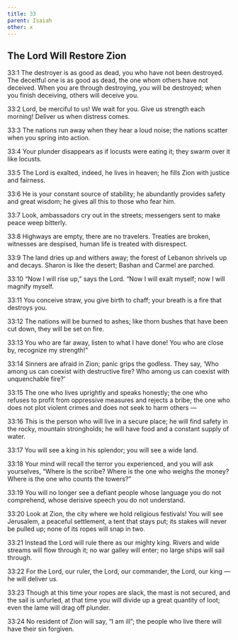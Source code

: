 ```yaml
---
title: 33
parent: Isaiah
other: x
---
```


## The Lord Will Restore Zion

<a name="33:1">33:1</a> The destroyer is as good as dead,
you who have not been destroyed.
The deceitful one is as good as dead,
the one whom others have not deceived.
When you are through destroying, you will be destroyed;
when you finish deceiving, others will deceive you.

<a name="33:2">33:2</a> Lord, be merciful to us! We wait for you.
Give us strength each morning!
Deliver us when distress comes.

<a name="33:3">33:3</a> The nations run away when they hear a loud noise;
the nations scatter when you spring into action.

<a name="33:4">33:4</a> Your plunder disappears as if locusts were eating it;
they swarm over it like locusts.

<a name="33:5">33:5</a> The Lord is exalted,
indeed, he lives in heaven;
he fills Zion with justice and fairness.

<a name="33:6">33:6</a> He is your constant source of stability;
he abundantly provides safety and great wisdom;
he gives all this to those who fear him.

<a name="33:7">33:7</a> Look, ambassadors cry out in the streets;
messengers sent to make peace weep bitterly.

<a name="33:8">33:8</a> Highways are empty,
there are no travelers.
Treaties are broken,
witnesses are despised,
human life is treated with disrespect.

<a name="33:9">33:9</a> The land dries up and withers away;
the forest of Lebanon shrivels up and decays.
Sharon is like the desert;
Bashan and Carmel are parched.

<a name="33:10">33:10</a> “Now I will rise up,” says the Lord.
“Now I will exalt myself;
now I will magnify myself.

<a name="33:11">33:11</a> You conceive straw,
you give birth to chaff;
your breath is a fire that destroys you.

<a name="33:12">33:12</a> The nations will be burned to ashes;
like thorn bushes that have been cut down, they will be set on fire.

<a name="33:13">33:13</a> You who are far away, listen to what I have done!
You who are close by, recognize my strength!”

<a name="33:14">33:14</a> Sinners are afraid in Zion;
panic grips the godless.
They say, ‘Who among us can coexist with destructive fire?
Who among us can coexist with unquenchable fire?’

<a name="33:15">33:15</a> The one who lives uprightly
and speaks honestly;
the one who refuses to profit from oppressive measures
and rejects a bribe;
the one who does not plot violent crimes
and does not seek to harm others — 

<a name="33:16">33:16</a> This is the person who will live in a secure place;
he will find safety in the rocky, mountain strongholds;
he will have food
and a constant supply of water.

<a name="33:17">33:17</a> You will see a king in his splendor;
you will see a wide land.

<a name="33:18">33:18</a> Your mind will recall the terror you experienced,
and you will ask yourselves, “Where is the scribe?
Where is the one who weighs the money?
Where is the one who counts the towers?”

<a name="33:19">33:19</a> You will no longer see a defiant people
whose language you do not comprehend,
whose derisive speech you do not understand.

<a name="33:20">33:20</a> Look at Zion, the city where we hold religious festivals!
You will see Jerusalem,
a peaceful settlement,
a tent that stays put;
its stakes will never be pulled up;
none of its ropes will snap in two.

<a name="33:21">33:21</a> Instead the Lord will rule there as our mighty king.
Rivers and wide streams will flow through it;
no war galley will enter;
no large ships will sail through.

<a name="33:22">33:22</a> For the Lord, our ruler,
the Lord, our commander,
the Lord, our king — 
he will deliver us.

<a name="33:23">33:23</a> Though at this time your ropes are slack,
the mast is not secured,
and the sail is unfurled,
at that time you will divide up a great quantity of loot;
even the lame will drag off plunder.

<a name="33:24">33:24</a> No resident of Zion will say, “I am ill”;
the people who live there will have their sin forgiven.